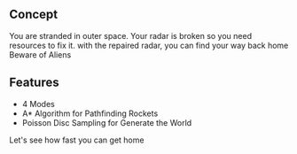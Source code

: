 ## Concept
You are stranded in outer space. Your radar is broken so you need resources to fix it.
with the repaired radar, you can find your way back home\
Beware of Aliens

## Features
- 4 Modes
- A* Algorithm for Pathfinding Rockets
- Poisson Disc Sampling for Generate the World

Let's see how fast you can get home
